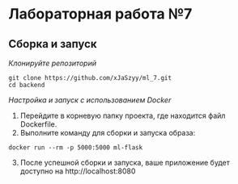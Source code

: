 # Лабораторная работа №7
## Сборка и запуск

_Клонируйте репозиторий_
```
git clone https://github.com/xJaSzyy/ml_7.git
cd backend
```

_Настройка и запуск с использованием Docker_
1. Перейдите в корневую папку проекта, где находится файл Dockerfile.
2. Выполните команду для сборки и запуска образа:
```
docker run --rm -p 5000:5000 ml-flask
```
3. После успешной сборки и запуска, ваше приложение будет доступно на http://localhost:8080